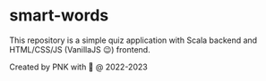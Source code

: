 # smart-words
This repository is a simple quiz application with Scala backend and HTML/CSS/JS (VanillaJS 😉) frontend.

Created by PNK with 💚 @ 2022-2023
